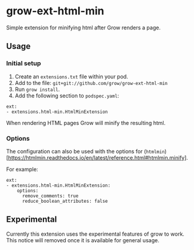 # grow-ext-html-min

Simple extension for minifying html after Grow renders a page.

## Usage

### Initial setup

1. Create an `extensions.txt` file within your pod.
1. Add to the file: `git+git://github.com/grow/grow-ext-html-min`
1. Run `grow install`.
1. Add the following section to `podspec.yaml`:

```
ext:
- extensions.html-min.HtmlMinExtension
```

When rendering HTML pages Grow will minify the resulting html.

### Options

The configuration can also be used with the options for (`htmlmin`)[https://htmlmin.readthedocs.io/en/latest/reference.html#htmlmin.minify].

For example:

```
ext:
- extensions.html-min.HtmlMinExtension:
    options:
      remove_comments: true
      reduce_boolean_attributes: false
```

## Experimental

Currently this extension uses the experimental features of grow to work. This notice will removed once it is available for general usage.
